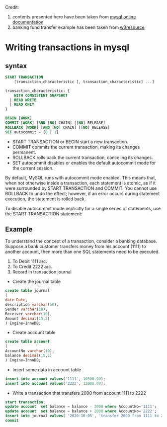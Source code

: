 Credit:
1. contents presented here have been taken from [mysql online documentation](https://dev.mysql.com/doc/refman/8.0/en/commit.html)
2. banking fund transfer example has been taken from [w3resource](https://www.w3resource.com/mysql/mysql-transaction.php)

# Writing transactions in mysql

## syntax

```sql
START TRANSACTION
    [transaction_characteristic [, transaction_characteristic] ...]

transaction_characteristic: {
    WITH CONSISTENT SNAPSHOT
  | READ WRITE
  | READ ONLY
}

BEGIN [WORK]
COMMIT [WORK] [AND [NO] CHAIN] [[NO] RELEASE]
ROLLBACK [WORK] [AND [NO] CHAIN] [[NO] RELEASE]
SET autocommit = {0 | 1}
```

- START TRANSACTION or BEGIN start a new transaction.
- COMMIT commits the current transaction, making its changes permanent.
- ROLLBACK rolls back the current transaction, canceling its changes.
- SET autocommit disables or enables the default autocommit mode for the current session.


By default, MySQL runs with autocommit mode enabled. This means that, when not otherwise inside a transaction, each statement is atomic, as if it were surrounded by START TRANSACTION and COMMIT. You cannot use ROLLBACK to undo the effect; however, if an error occurs during statement execution, the statement is rolled back.

To disable autocommit mode implicitly for a single series of statements, use the START TRANSACTION statement:

## Example
To understand the concept of a transaction, consider a banking database. Suppose a bank customer transfers money from his account (1111) to another account, then more than one SQL statements need to be executed.

1. To Debit 1111 a/c.
2. To Credit 2222 a/c.
3. Record in transaction journal


- Create the journal table

```sql
create table journal
(
date Date,
description varchar(50),
Sender varchar(10),
Receiver varchar(10),
Amount decimal(15,2)
) Engine=InnoDB;
```

- Create account table

```sql
create table account
(
AccountNo varchar(10), 
balance decimal(15,2) 
) Engine=InnoDB;
```
- Insert some data in account table

```sql
insert into account values('1111', 10500.90);
insert into account values('2222', 12000.00);
```

- Write a transaction that transfers 2000 from account 1111 to 2222

```sql
start transaction;
update account  set balance = balance - 2000 where AccountNo='1111';
update account  set balance = balance + 2000 where AccountNo='2222';
insert into journal values( '2020-10-05', 'transfer 2000 from 1111 to 2222', '1111', '2222', 2000);
commit
```

